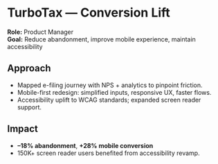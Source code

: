 # TurboTax — Conversion Lift

**Role:** Product Manager  
**Goal:** Reduce abandonment, improve mobile experience, maintain accessibility

## Approach
- Mapped e-filing journey with NPS + analytics to pinpoint friction.
- Mobile-first redesign: simplified inputs, responsive UX, faster flows.
- Accessibility uplift to WCAG standards; expanded screen reader support.

## Impact
- **–18% abandonment**, **+28% mobile conversion**  
- 150K+ screen reader users benefited from accessibility revamp.

